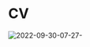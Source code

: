 # CV
![2022-09-30-07-27-](https://user-images.githubusercontent.com/61974319/193196832-2d161574-8fbb-42a1-bd15-72c1742bcabc.png)
